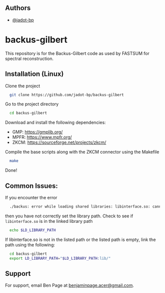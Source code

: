 
## Authors

- [@jadot-bp](https://www.github.com/jadot-bp)
# backus-gilbert

This repository is for the Backus-Gilbert code as used by FASTSUM for spectral reconstruction.


## Installation (Linux)

Clone the project

```bash
  git clone https://github.com/jadot-bp/backus-gilbert
```

Go to the project directory

```bash
  cd backus-gilbert
```

Download and install the following dependencies: 

*  GMP: https://gmplib.org/
* MPFR: https://www.mpfr.org/ 
* ZKCM: https://sourceforge.net/projects/zkcm/

Compile the base scripts along with the ZKCM connector using the Makefile

```bash
  make
```
Done!

## Common Issues:

If you encounter the error

```bash
  ./backus: error while loading shared libraries: libinterface.so: cannot open shared object file: No such file or directory
```

then you have not correctly set the library path. Check to see if `libinterface.so` is in the linked library path

```bash
  echo $LD_LIBRARY_PATH
```

If libinterface.so is not in the listed path or the listed path is empty, link the path using the following:

```bash
  cd backus-gilbert
  export LD_LIBRARY_PATH="$LD_LIBRARY_PATH:lib/"
```

## Support

For support, email Ben Page at benjaminpage.acer@gmail.com.


